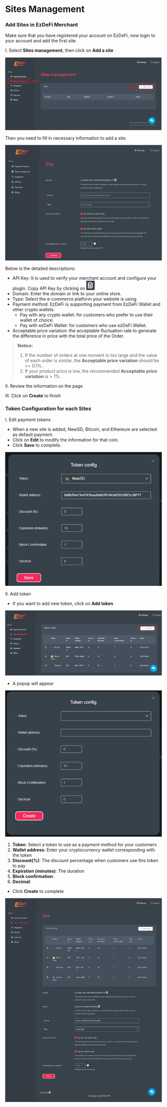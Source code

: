 # Sites Management

### Add Sites in EzDeFi Merchant
 
Make sure that you have registered your account on EzDeFi, now login to your account and add the first site.

I. Select **Sites management**, then click on **Add a site**

![Site management](../../img/sites-add.png "Site management")

Then you need to fill in necessary information to add a site.

![Add a site](../../img/sites-site.png "Add a site")

Below is the detailed descriptions:

* API Key: It is used to verify your merchant account and configure your plugin. Copy API Key by clicking on ![Copy](../../img/sites-copy.png "Copy")
* Domain: Enter the domain or link to your online store.
* Type: Select the e-commerce platform your website is using.
* Payment method: EzDeFi is supporting payment from EzDeFi Wallet and other crypto wallets.
  * Pay with any crypto wallet: for customers who prefer to use their wallet of choice.
  * Pay with ezDeFi Wallet: for customers who use ezDeFi Wallet.
* Acceptable price variation: the acceptable fluctuation rate to generate the difference in price with the total price of the Order.

> **Notice:**
> 1. If the number of orders at one moment is too large and the value of each order is similar, the **Acceptable price variation** should be >= 0.1%.
> 2. If your product price is low, the recommended **Acceptable price variation** is > 1%.

II. Review the information on the page

III. Click on **Create** to finish

### Token Configuration for each Sites

I. Edit payment tokens

* When a new site is added, NewSD, Bitcoin, and Ethereum are selected as default payment.
* Click on **Edit** to modify the information for that coin.
* Click **Save** to complete.

![Edit token](../../img/sites-token-edit.png "Edit token")

II. Add token

* If you want to add new token, click on **Add token**

![Add token](../../img/sites-add-token.png "Add token")

* A popup will appear

![Add token Popup](../../img/sites-add-token-popup.png "Add token Popup")

1. **Token**: Select a token to use as a payment method for your customers
2. **Wallet address**: Enter your cryptocurrency wallet corresponding with the token
3. **Discount(%)**: The discount percentage when customers use this token to pay
4. **Expiration (minutes)**: The duration
5. **Block confirmation**:
6. **Decimal**:

* Click **Create** to complete

![Sites management completed](../../img/sites-final.png "Sites management completed")